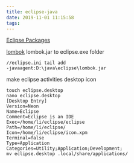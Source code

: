 ```yaml
---
title: eclipse-java
date: 2019-11-01 11:15:58
tags:
---
```



[Eclipse Packages](https://www.eclipse.org/downloads/packages/)

[lombok](https://projectlombok.org/downloads/lombok.jar)
lombok.jar to eclipse.exe folder
```
//eclipse.ini tail add
-javaagent:D:\java\eclipse\lombok.jar
```

make eclipse activities desktop icon
```
touch eclipse.desktop
nano eclipse.desktop
[Desktop Entry]
Version=Neon
Name=Eclipse
Comment=Eclipse is an IDE
Exec=/home/li/eclipse/eclipse
Path=/home/li/eclipse/
Icon=/home/li/eclipse/icon.xpm
Terminal=false
Type=Application
Categories=Utility;Application;Development;
mv eclipse.desktop .local/share/applications/
```